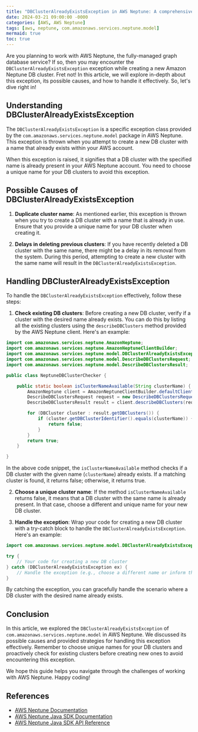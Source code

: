 ```yaml
---
title: "DBClusterAlreadyExistsException in AWS Neptune: A comprehensive guide"
date: 2024-03-21 09:00:00 -0000
categories: [AWS, AWS Neptune]
tags: [aws, neptune, com.amazonaws.services.neptune.model]
mermaid: true
toc: true
---
```



Are you planning to work with AWS Neptune, the fully-managed graph database service? If so, then you may encounter the `DBClusterAlreadyExistsException` exception while creating a new Amazon Neptune DB cluster. Fret not! In this article, we will explore in-depth about this exception, its possible causes, and how to handle it effectively. So, let's dive right in!

## Understanding DBClusterAlreadyExistsException

The `DBClusterAlreadyExistsException` is a specific exception class provided by the `com.amazonaws.services.neptune.model` package in AWS Neptune. This exception is thrown when you attempt to create a new DB cluster with a name that already exists within your AWS account.

When this exception is raised, it signifies that a DB cluster with the specified name is already present in your AWS Neptune account. You need to choose a unique name for your DB clusters to avoid this exception.

## Possible Causes of DBClusterAlreadyExistsException

1. **Duplicate cluster name**: As mentioned earlier, this exception is thrown when you try to create a DB cluster with a name that is already in use. Ensure that you provide a unique name for your DB cluster when creating it.

2. **Delays in deleting previous clusters**: If you have recently deleted a DB cluster with the same name, there might be a delay in its removal from the system. During this period, attempting to create a new cluster with the same name will result in the `DBClusterAlreadyExistsException`.

## Handling DBClusterAlreadyExistsException

To handle the `DBClusterAlreadyExistsException` effectively, follow these steps:

1. **Check existing DB clusters**: Before creating a new DB cluster, verify if a cluster with the desired name already exists. You can do this by listing all the existing clusters using the `describeDBClusters` method provided by the AWS Neptune client. Here's an example:

```java
import com.amazonaws.services.neptune.AmazonNeptune;
import com.amazonaws.services.neptune.AmazonNeptuneClientBuilder;
import com.amazonaws.services.neptune.model.DBClusterAlreadyExistsException;
import com.amazonaws.services.neptune.model.DescribeDBClustersRequest;
import com.amazonaws.services.neptune.model.DescribeDBClustersResult;

public class NeptuneDBClusterChecker {

    public static boolean isClusterNameAvailable(String clusterName) {
        AmazonNeptune client = AmazonNeptuneClientBuilder.defaultClient();
        DescribeDBClustersRequest request = new DescribeDBClustersRequest();
        DescribeDBClustersResult result = client.describeDBClusters(request);

        for (DBCluster cluster : result.getDBClusters()) {
            if (cluster.getDBClusterIdentifier().equals(clusterName)) {
                return false;
            }
        }
        return true;
    }

}
```

In the above code snippet, the `isClusterNameAvailable` method checks if a DB cluster with the given name (`clusterName`) already exists. If a matching cluster is found, it returns false; otherwise, it returns true.

2. **Choose a unique cluster name**: If the method `isClusterNameAvailable` returns false, it means that a DB cluster with the same name is already present. In that case, choose a different and unique name for your new DB cluster.

3. **Handle the exception**: Wrap your code for creating a new DB cluster with a try-catch block to handle the `DBClusterAlreadyExistsException`. Here's an example:

```java
import com.amazonaws.services.neptune.model.DBClusterAlreadyExistsException;

try {
    // Your code for creating a new DB cluster
} catch (DBClusterAlreadyExistsException ex) {
    // Handle the exception (e.g., choose a different name or inform the user)
}
```

By catching the exception, you can gracefully handle the scenario where a DB cluster with the desired name already exists.

## Conclusion

In this article, we explored the `DBClusterAlreadyExistsException` of `com.amazonaws.services.neptune.model` in AWS Neptune. We discussed its possible causes and provided strategies for handling this exception effectively. Remember to choose unique names for your DB clusters and proactively check for existing clusters before creating new ones to avoid encountering this exception.

We hope this guide helps you navigate through the challenges of working with AWS Neptune. Happy coding!

## References

- [AWS Neptune Documentation](https://docs.aws.amazon.com/neptune/latest/userguide/welcome.html)
- [AWS Neptune Java SDK Documentation](https://aws.amazon.com/sdk-for-java/)
- [AWS Neptune Java SDK API Reference](https://docs.aws.amazon.com/AWSJavaSDK/latest/javadoc/overview-summary.html)